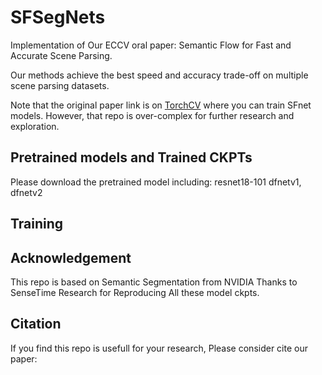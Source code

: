 # SFSegNets
Implementation of Our ECCV oral paper: Semantic Flow for Fast and Accurate Scene Parsing. 

Our methods achieve the best speed and accuracy trade-off on multiple scene parsing datasets.  

Note that the original paper link is on [TorchCV](https://github.com/donnyyou/torchcv) where you can train SFnet models. 
However, that repo is over-complex for further research and exploration.

## Pretrained models and Trained CKPTs
Please download the pretrained model including:
resnet18-101
dfnetv1, dfnetv2

## Training 



## Acknowledgement 
This repo is based on Semantic Segmentation from NVIDIA
Thanks to SenseTime Research for Reproducing All these model ckpts.


## Citation
If you find this repo is usefull for your research, Please consider cite our paper:
